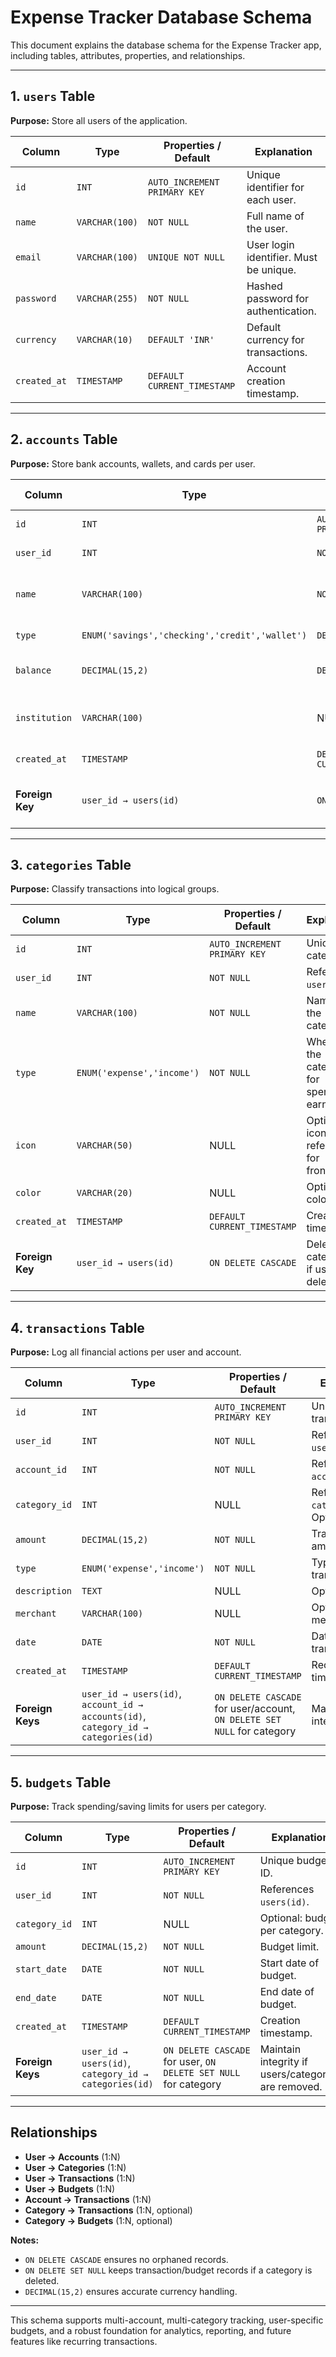 # Expense Tracker Database Schema

This document explains the database schema for the Expense Tracker app, including tables, attributes, properties, and relationships.

---

## 1. `users` Table

**Purpose:** Store all users of the application.

| Column       | Type           | Properties / Default         | Explanation                            |
| ------------ | -------------- | ---------------------------- | -------------------------------------- |
| `id`         | `INT`          | `AUTO_INCREMENT PRIMARY KEY` | Unique identifier for each user.       |
| `name`       | `VARCHAR(100)` | `NOT NULL`                   | Full name of the user.                 |
| `email`      | `VARCHAR(100)` | `UNIQUE NOT NULL`            | User login identifier. Must be unique. |
| `password`   | `VARCHAR(255)` | `NOT NULL`                   | Hashed password for authentication.    |
| `currency`   | `VARCHAR(10)`  | `DEFAULT 'INR'`              | Default currency for transactions.     |
| `created_at` | `TIMESTAMP`    | `DEFAULT CURRENT_TIMESTAMP`  | Account creation timestamp.            |

---

## 2. `accounts` Table

**Purpose:** Store bank accounts, wallets, and cards per user.

| Column          | Type                                           | Properties / Default         | Explanation                          |
| --------------- | ---------------------------------------------- | ---------------------------- | ------------------------------------ |
| `id`            | `INT`                                          | `AUTO_INCREMENT PRIMARY KEY` | Unique account ID.                   |
| `user_id`       | `INT`                                          | `NOT NULL`                   | References `users(id)`.              |
| `name`          | `VARCHAR(100)`                                 | `NOT NULL`                   | Human-readable account name.         |
| `type`          | `ENUM('savings','checking','credit','wallet')` | `DEFAULT 'savings'`          | Type of account.                     |
| `balance`       | `DECIMAL(15,2)`                                | `DEFAULT 0.00`               | Current account balance.             |
| `institution`   | `VARCHAR(100)`                                 | NULL                         | Optional bank or wallet provider.    |
| `created_at`    | `TIMESTAMP`                                    | `DEFAULT CURRENT_TIMESTAMP`  | Creation timestamp.                  |
| **Foreign Key** | `user_id → users(id)`                          | `ON DELETE CASCADE`          | Deletes accounts if user is deleted. |

---

## 3. `categories` Table

**Purpose:** Classify transactions into logical groups.

| Column          | Type                       | Properties / Default         | Explanation                                      |
| --------------- | -------------------------- | ---------------------------- | ------------------------------------------------ |
| `id`            | `INT`                      | `AUTO_INCREMENT PRIMARY KEY` | Unique category ID.                              |
| `user_id`       | `INT`                      | `NOT NULL`                   | References `users(id)`.                          |
| `name`          | `VARCHAR(100)`             | `NOT NULL`                   | Name of the category.                            |
| `type`          | `ENUM('expense','income')` | `NOT NULL`                   | Whether the category is for spending or earning. |
| `icon`          | `VARCHAR(50)`              | NULL                         | Optional icon reference for frontend.            |
| `color`         | `VARCHAR(20)`              | NULL                         | Optional UI color.                               |
| `created_at`    | `TIMESTAMP`                | `DEFAULT CURRENT_TIMESTAMP`  | Creation timestamp.                              |
| **Foreign Key** | `user_id → users(id)`      | `ON DELETE CASCADE`          | Deletes categories if user is deleted.           |

---

## 4. `transactions` Table

**Purpose:** Log all financial actions per user and account.

| Column           | Type                                                                               | Properties / Default                                                    | Explanation                            |
| ---------------- | ---------------------------------------------------------------------------------- | ----------------------------------------------------------------------- | -------------------------------------- |
| `id`             | `INT`                                                                              | `AUTO_INCREMENT PRIMARY KEY`                                            | Unique transaction ID.                 |
| `user_id`        | `INT`                                                                              | `NOT NULL`                                                              | References `users(id)`.                |
| `account_id`     | `INT`                                                                              | `NOT NULL`                                                              | References `accounts(id)`.             |
| `category_id`    | `INT`                                                                              | NULL                                                                    | References `categories(id)`. Optional. |
| `amount`         | `DECIMAL(15,2)`                                                                    | `NOT NULL`                                                              | Transaction amount.                    |
| `type`           | `ENUM('expense','income')`                                                         | `NOT NULL`                                                              | Type of transaction.                   |
| `description`    | `TEXT`                                                                             | NULL                                                                    | Optional notes.                        |
| `merchant`       | `VARCHAR(100)`                                                                     | NULL                                                                    | Optional merchant/store.               |
| `date`           | `DATE`                                                                             | `NOT NULL`                                                              | Date of transaction.                   |
| `created_at`     | `TIMESTAMP`                                                                        | `DEFAULT CURRENT_TIMESTAMP`                                             | Record creation timestamp.             |
| **Foreign Keys** | `user_id → users(id)`, `account_id → accounts(id)`, `category_id → categories(id)` | `ON DELETE CASCADE` for user/account, `ON DELETE SET NULL` for category | Maintain data integrity.               |

---

## 5. `budgets` Table

**Purpose:** Track spending/saving limits for users per category.

| Column           | Type                                                  | Properties / Default                                            | Explanation                                         |
| ---------------- | ----------------------------------------------------- | --------------------------------------------------------------- | --------------------------------------------------- |
| `id`             | `INT`                                                 | `AUTO_INCREMENT PRIMARY KEY`                                    | Unique budget ID.                                   |
| `user_id`        | `INT`                                                 | `NOT NULL`                                                      | References `users(id)`.                             |
| `category_id`    | `INT`                                                 | NULL                                                            | Optional: budget per category.                      |
| `amount`         | `DECIMAL(15,2)`                                       | `NOT NULL`                                                      | Budget limit.                                       |
| `start_date`     | `DATE`                                                | `NOT NULL`                                                      | Start date of budget.                               |
| `end_date`       | `DATE`                                                | `NOT NULL`                                                      | End date of budget.                                 |
| `created_at`     | `TIMESTAMP`                                           | `DEFAULT CURRENT_TIMESTAMP`                                     | Creation timestamp.                                 |
| **Foreign Keys** | `user_id → users(id)`, `category_id → categories(id)` | `ON DELETE CASCADE` for user, `ON DELETE SET NULL` for category | Maintain integrity if users/categories are removed. |

---

## Relationships

- **User → Accounts** (1:N)
- **User → Categories** (1:N)
- **User → Transactions** (1:N)
- **User → Budgets** (1:N)
- **Account → Transactions** (1:N)
- **Category → Transactions** (1:N, optional)
- **Category → Budgets** (1:N, optional)

**Notes:**

- `ON DELETE CASCADE` ensures no orphaned records.
- `ON DELETE SET NULL` keeps transaction/budget records if a category is deleted.
- `DECIMAL(15,2)` ensures accurate currency handling.

---

This schema supports multi-account, multi-category tracking, user-specific budgets, and a robust foundation for analytics, reporting, and future features like recurring transactions.
